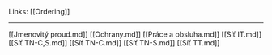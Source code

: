 Links: [[Ordering]]

---
[[Jmenovitý proud.md]]
[[Ochrany.md]]
[[Práce a obsluha.md]]
[[Síť IT.md]]
[[Síť TN-C,S.md]]
[[Síť TN-C.md]]
[[Síť TN-S.md]]
[[Síť TT.md]]
